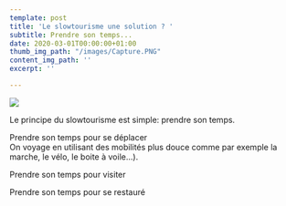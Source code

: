 ```yaml
---
template: post
title: 'Le slowtourisme une solution ? '
subtitle: Prendre son temps...
date: 2020-03-01T00:00:00+01:00
thumb_img_path: "/images/Capture.PNG"
content_img_path: ''
excerpt: ''

---
```

![](/images/Capture.PNG)

Le principe du slowtourisme est simple: prendre son temps. 

Prendre son temps pour se déplacer  
On voyage en utilisant des mobilités plus douce comme par exemple la marche, le vélo, le boite à voile...). 

Prendre son temps pour visiter

Prendre son temps pour se restauré
